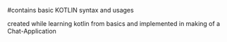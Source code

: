 #contains basic KOTLIN syntax and usages

created while learning kotlin from basics and implemented in making of a Chat-Application
